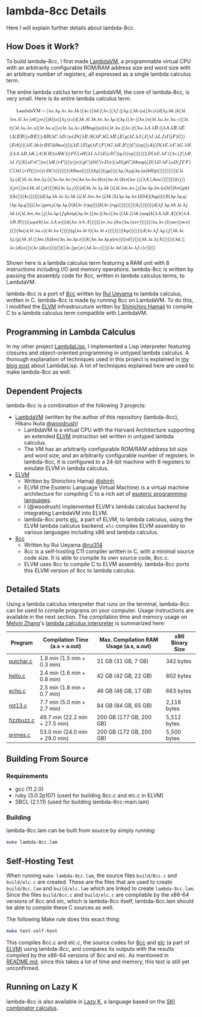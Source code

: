 # lambda-8cc Details
Here I will explain further details about lambda-8cc.

## How Does it Work?
To build lambda-8cc, I first made [LambdaVM](https://github.com/woodrush/lambdavm),
a programmable virtual CPU with an arbitrarily configurable ROM/RAM address size and word size with an arbitrary number of registers,
all expressed as a single lambda calculus term.

The entire lambda calclus term for LambdaVM, the core of lambda-8cc, is very small. Here is its entire lambda calculus term:

![The lambda calculus term for LambdaVM.](./bin/lambdavm.png)

Shown here is a lambda calculus term featuring a RAM unit with 8 instructions including I/O and memory operations.
lambda-8cc is written by passing the assembly code for 8cc, written in lambda calculus terms, to LambdaVM.

lambda-8cc is a port of [8cc](https://github.com/rui314/8cc) written by [Rui Ueyama](https://github.com/rui314) to lambda calculus, written in C.
lambda-8cc is made by running 8cc on LambdaVM.
To do this, I modified the [ELVM](https://github.com/shinh/elvm) infrastrucuture written by [Shinichiro Hamaji](https://github.com/shinh) to compile C to a lambda calculus term compatible with LambdaVM.


## Programming in Lambda Calculus
In my other project [LambdaLisp](https://github.com/woodrush/lambdalisp),
I implemented a Lisp interpreter featuring closures and object-oriented programming in untyped lambda calculus.
A thorough explanation of techniques used in this project is explained in [my blog post](https://woodrush.github.io/blog/lambdalisp.html) about LambdaLisp.
A lot of techniques explained here are used to make lambda-8cc as well.


## Dependent Projects
lambda-8cc is a combination of the following 3 projects:

- [LambdaVM](https://github.com/woodrush/lambdavm) (written by the author of this repository (lambda-8cc), Hikaru Ikuta [@woodrush](https://github.com/woodrush))
  - LambdaVM is a virtual CPU with the Harvard Architecture supporting an extended [ELVM](https://github.com/shinh/elvm) instruction set written in untyped lambda calculus.
  - The VM has an arbitrarily configurable ROM/RAM address bit size and word size, and an arbitrarily configurable number of registers. In lambda-8cc, it is configured to a 24-bit machine with 6 registers to emulate ELVM in lambda calculus.
- [ELVM](https://github.com/shinh/elvm)
  - Written by Shinichiro Hamaji [@shinh](https://github.com/shinh)
  - ELVM (the Esoteric Language Virtual Machine) is a virtual machine architecture for compiling C to a rich set of [esoteric programming languages](https://en.wikipedia.org/wiki/Esoteric_programming_language).
  - I (@woodrush) implemented ELVM's lambda calculus backend by integrating LambdaVM into ELVM.
  - lambda-8cc ports [elc](https://github.com/shinh/elvm/blob/master/target/elc.c), a part of ELVM, to lambda calculus, using the ELVM lambda calculus backend. `elc` compiles ELVM assembly to various languages including x86 and lambda calculus.
- [8cc](https://github.com/rui314/8cc)
  - Written by Rui Ueyama [@rui314](https://github.com/rui314)
  - 8cc is a self-hosting C11 compiler written in C, with a minimal source code size. It is able to compile its own source code, 8cc.c.
  - ELVM uses 8cc to compile C to ELVM assembly. lambda-8cc ports this ELVM version of 8cc to lambda calculus.


## Detailed Stats
Using a lambda calculus interpreter that runs on the terminal, lambda-8cc can be used to compile programs on your computer. Usage instructions are available in the next section.
The compilation time and memory usage on [Melvin Zhang](https://github.com/melvinzhang)'s [lambda calculus interpreter](https://github.com/melvinzhang/binary-lambda-calculus) is summarized here:

| Program                              | Compilation Time (a.s + a.out) | Max. Compilation RAM Usage (a.s, a.out) | x86 Binary Size         |
|--------------------------------------|--------------------------------|-----------------------------------------|-------------------------|
| [putchar.c](./examples/putchar.c)    | 1.8 min (1.5 min + 0.3 min)    | 31 GB (31 GB, 7 GB)                     | 342 bytes               |
| [hello.c](./examples/hello.c)        | 2.4 min (1.6 min + 0.8 min)    | 42 GB (42 GB, 22 GB)                    | 802 bytes               |
| [echo.c](./examples/echo.c)          | 2.5 min (1.8 min + 0.7 min)    | 46 GB (46 GB, 17 GB)                    | 663 bytes               |
| [rot13.c](./examples/rot13.c)        | 7.7 min (5.0 min + 2.7 min)    | 84 GB (84 GB, 65 GB)                    | 2,118 bytes             |
| [fizzbuzz.c](./examples/fizzbuzz.c)  | 49.7 min (22.2 min + 27.5 min) | 200 GB (177 GB, 200 GB)                 | 5,512 bytes             |
| [primes.c](./examples/primes.c)      | 53.0 min (24.0 min + 29.0 min) | 200 GB (172 GB, 200 GB)                 | 5,500 bytes             |


## Building From Source
### Requirements
- gcc (11.2.0)
- ruby (3.0.2p107) (used for building 8cc.c and elc.c in ELVM)
- SBCL (2.1.11) (used for building lambda-8cc-main.lam)


### Building
lambda-8cc.lam can be built from source by simply running:

```sh
make lambda-8cc.lam
```


## Self-Hosting Test
When running `make lambda-8cc.lam`, the source files `build/8cc.c` and `build/elc.c` are created.
These are the files that are used to create `build/8cc.lam` and `build/elc.lam` which are linked to create `lambda-8cc.lam`.
Since the files `build/8cc.c` and `build/elc.c` are compilable by the x86-64 versions of 8cc and elc,
which is lambda-8cc itself, lambda-8cc.lam should be able to compile these C sources as well.

The following Make rule does this exact thing:

```sh
make test-self-host
```

This compiles 8cc.c and elc.c, the source codes for [8cc](https://github.com/rui314/8cc) and [elc](https://github.com/shinh/elvm/blob/master/target/elc.c) (a part of [ELVM](https://github.com/shinh/elvm)) using lambda-8cc, and compares its outputs with the results compiled by the x86-64 versions of 8cc and elc.
As mentioned in [README.md](README.md), since this takes a lot of time and memory, this test is still yet unconfirmed.


## Running on Lazy K
lambda-8cc is also available in [Lazy K](https://tromp.github.io/cl/lazy-k.html), a language based on the [SKI combinator calculus](https://en.wikipedia.org/wiki/SKI_combinator_calculus).
